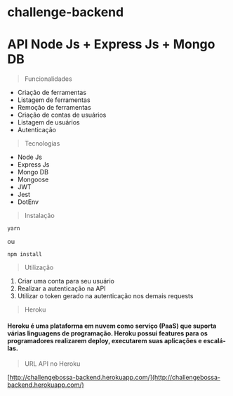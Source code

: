 # challenge-backend
# API Node Js + Express Js + Mongo DB

> Funcionalidades
- Criação de ferramentas
- Listagem de ferramentas
- Remoção de ferramentas
- Criação de contas de usuários
- Listagem de usuários
- Autenticação


> Tecnologias
- Node Js
- Express Js
- Mongo DB
- Mongoose
- JWT
- Jest
- DotEnv


> Instalação
```
yarn
```
ou
```
npm install
```

> Utilização

1. Criar uma conta para seu usuário
2. Realizar a autenticação na API
3. Utilizar o token gerado na autenticação nos demais requests


> Heroku

#### Heroku é uma plataforma em nuvem como serviço (PaaS) que suporta várias linguagens de programação. Heroku possui features para os programadores realizarem deploy, executarem suas aplicações e escalá-las.

> URL API no Heroku

[http://challengebossa-backend.herokuapp.com/](http://challengebossa-backend.herokuapp.com/)
